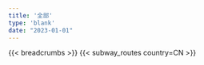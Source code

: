 ```yaml
---
title: '全部'
type: 'blank'
date: "2023-01-01"
---
```


{{< breadcrumbs >}}
{{< subway_routes country=CN >}}
